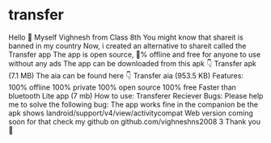 # transfer
Hello :wave: Myself Vighnesh from Class 8th  You might know that shareit is banned in my country  Now, i created an alternative to shareit called the Transfer app  The app is open source, :100:% offline and free for anyone to use without any ads  The app can be downloaded from this apk :point_down: Transfer apk (7.1 MB)  The aia can be found here :point_down: Transfer aia (953.5 KB)  Features: 100% offline 100% private 100% open source 100% free Faster than bluetooth Lite app (7 mb)  How to use:   Transferer  Reciever Bugs: Please help me to solve the following bug: The app works fine in the companion be the apk shows landroid/support/v4/view/activitycompat  Web version coming soon for that check my github on github.com/vighneshns2008 3  Thank you :slightly_smiling_face:
